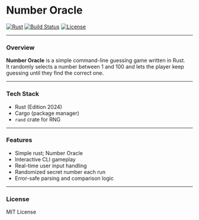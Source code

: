 # Number Oracle

[![Rust](https://img.shields.io/badge/Rust-Programming-orange?style=for-the-badge&logo=rust)](https://www.rust-lang.org/)
[![Build Status](https://img.shields.io/badge/build-passing-brightgreen?style=for-the-badge)](#)
[![License](https://img.shields.io/badge/license-MIT-blue?style=for-the-badge)](#)

---

### Overview
**Number Oracle** is a simple command-line guessing game written in Rust.  
It randomly selects a number between 1 and 100 and lets the player keep guessing until they find the correct one.

---

### Tech Stack
- Rust (Edition 2024)  
- Cargo (package manager)  
- `rand` crate for RNG  

---

### Features
- Simple rust; Number Oracle
- Interactive CLI gameplay  
- Real-time user input handling  
- Randomized secret number each run  
- Error-safe parsing and comparison logic  


---

### License
MIT License
